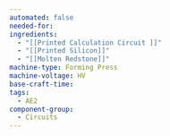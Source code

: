 ```yaml
---
automated: false
needed-for: 
ingredients:
  - "[[Printed Calculation Circuit ]]"
  - "[[Printed Silicon]]"
  - "[[Molten Redstone]]"
machine-type: Forming Press
machine-voltage: HV
base-craft-time: 
tags:
  - AE2
component-group:
  - Circuits
---
```

